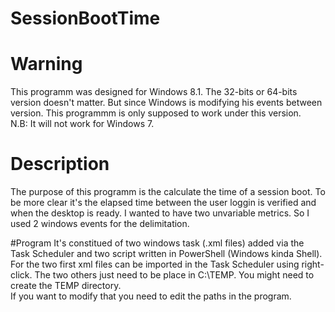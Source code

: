 # SessionBootTime
# Warning
This programm was designed for Windows 8.1. The 32-bits or 64-bits version doesn't matter. But since Windows is modifying his events between version. This programmm is only supposed to work under this version.  
N.B: It will not work for Windows 7.

# Description
The purpose of this programm is the calculate the time of a session boot. To be more clear it's the elapsed time between the user loggin is verified and when the desktop is ready. I wanted to have two unvariable metrics. So I used 2 windows events for the delimitation.

#Program
It's constitued of two windows task (.xml files) added via the Task Scheduler and two script written in PowerShell (Windows kinda Shell). For the two first xml files can be imported in the Task Scheduler using  right-click.
The two others just need to be place in C:\TEMP. You might need to create the TEMP directory.  
If you want to modify that you need to edit the paths in the program.
